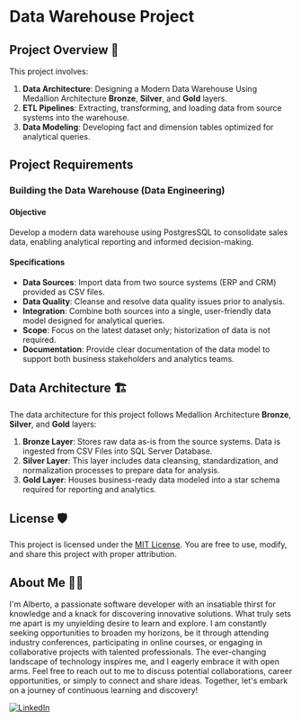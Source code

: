 # Data Warehouse Project

## Project Overview 📖 
This project involves:
1. **Data Architecture**: Designing a Modern Data Warehouse Using Medallion Architecture **Bronze**, **Silver**, and **Gold** layers.
2. **ETL Pipelines**: Extracting, transforming, and loading data from source systems into the warehouse.
3. **Data Modeling**: Developing fact and dimension tables optimized for analytical queries.

## Project Requirements

### Building the Data Warehouse (Data Engineering)

#### Objective
Develop a modern data warehouse using PostgresSQL to consolidate sales data, enabling analytical reporting and informed decision-making.

#### Specifications
- **Data Sources**: Import data from two source systems (ERP and CRM) provided as CSV files.
- **Data Quality**: Cleanse and resolve data quality issues prior to analysis.
- **Integration**: Combine both sources into a single, user-friendly data model designed for analytical queries.
- **Scope**: Focus on the latest dataset only; historization of data is not required.
- **Documentation**: Provide clear documentation of the data model to support both business stakeholders and analytics teams.


## Data Architecture 🏗️ 
The data architecture for this project follows Medallion Architecture **Bronze**, **Silver**, and **Gold** layers:

1. **Bronze Layer**: Stores raw data as-is from the source systems. Data is ingested from CSV Files into SQL Server Database.
2. **Silver Layer**: This layer includes data cleansing, standardization, and normalization processes to prepare data for analysis.
3. **Gold Layer**: Houses business-ready data modeled into a star schema required for reporting and analytics.

## License 🛡️ 

This project is licensed under the [MIT License](LICENSE). You are free to use, modify, and share this project with proper attribution.

## About Me 🙋‍♂️
I'm Alberto, a passionate software developer with an insatiable thirst for knowledge and a knack for discovering innovative solutions. 
What truly sets me apart is my unyielding desire to learn and explore. I am constantly seeking opportunities to broaden my horizons, be it through attending industry conferences, participating in online courses, or engaging in collaborative projects with talented professionals. The ever-changing landscape of technology inspires me, and I eagerly embrace it with open arms. 
Feel free to reach out to me to discuss potential collaborations, career opportunities, or simply to connect and share ideas. Together, let's embark on a journey of continuous learning and discovery! 

[![LinkedIn](https://img.shields.io/badge/LinkedIn-0077B5?style=for-the-badge&logo=linkedin&logoColor=white)](https://www.linkedin.com/in/alberto-pillado-garcía-01a9821a7/)

 

